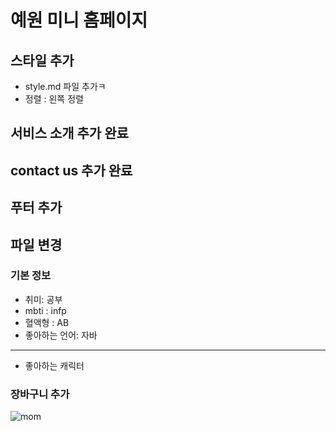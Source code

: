 # 예원 미니 홈페이지

## 스타일 추가
- style.md 파일 추가ㅋ
- 정렬 : 왼쪽 정렬

## 서비스 소개 추가 완료

## contact us 추가 완료

## 푸터 추가


파일 변경
---
### 기본 정보
- 취미: 공부
- mbti : infp
- 혈액형 : AB
- 좋아하는 언어: 자바
---
-  좋아하는 캐릭터

### 장바구니 추가



![mom](https://github.com/kimyewon97/MiniHomepage/assets/153456344/a1c469e7-0ed5-4fd3-b2ba-8661aaae6832)
